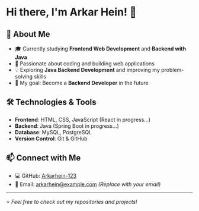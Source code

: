 # Hi there, I'm Arkar Hein! 👋

## 🌱 About Me
- 🎓 Currently studying **Frontend Web Development** and **Backend with Java**
- 🚀 Passionate about coding and building web applications
- 💡 Exploring **Java Backend Development** and improving my problem-solving skills
- 🎯 My goal: Become a **Backend Developer** in the future

## 🛠️ Technologies & Tools
- **Frontend**: HTML, CSS, JavaScript (React in progress...)
- **Backend**: Java (Spring Boot in progress...)
- **Database**: MySQL, PostgreSQL
- **Version Control**: Git & GitHub

## 📫 Connect with Me
- 💻 GitHub: [Arkarhein-123](https://github.com/Arkarhein-123)
- 📧 Email: arkarhein@example.com *(Replace with your email)*

---

⭐️ *Feel free to check out my repositories and projects!*





